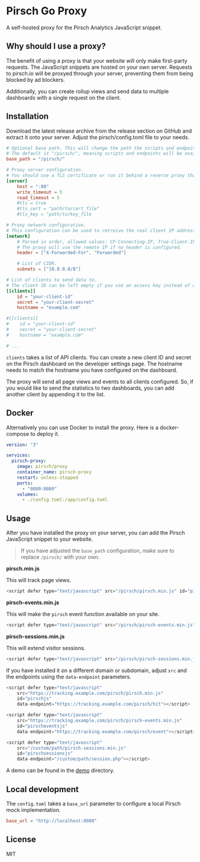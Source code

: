 # Pirsch Go Proxy

A self-hosted proxy for the Pirsch Analytics JavaScript snippet.

## Why should I use a proxy?

The benefit of using a proxy is that your website will only make first-party requests. The JavaScript snippets are hosted on your own server. Requests to pirsch.io will be proxyed through your server, preventing them from being blocked by ad blockers.

Additionally, you can create rollup views and send data to multiple dashboards with a single request on the client.

## Installation

Download the latest release archive from the release section on GitHub and extract it onto your server. Adjust the pirsch/config.toml file to your needs.

```toml
# Optional base path. This will change the path the scripts and endpoints are available on.
# The default is "/pirsch/", meaning scripts and endpoints will be available on /pirsch/pirsch.min.js, /pirsch/hit, and so on.
base_path = "/pirsch/"

# Proxy server configuration.
# You should use a TLS certificate or run it behind a reverse proxy that queries a certificate for you.
[server]
    host = ":80"
    write_timeout = 5
    read_timeout = 5
    #tls = true
    #tls_cert = "path/to/cert_file"
    #tls_key = "path/to/key_file

# Proxy network configuration.
# This configuration can be used to retreive the real client IP address and set accepted subnets for proxies or load balancers in front of this proxy.
[network]
    # Parsed in order, allowed values: CF-Connecting-IP, True-Client-IP, X-Forwarded-For, Forwarded, X-Real-IP
    # The proxy will use the remote IP if no header is configured.
    header = ["X-Forwarded-For", "Forwarded"]

    # List of CIDR.
    subnets = ["10.0.0.0/8"]

# List of clients to send data to.
# The client ID can be left empty if you use an access key instead of oAuth.
[[clients]]
    id = "your-client-id"
    secret = "your-client-secret"
    hostname = "example.com"

#[[clients]]
#    id = "your-client-id"
#    secret = "your-client-secret"
#    hostname = "example.com"

# ...
```

`clients` takes a list of API clients. You can create a new client ID and secret on the Pirsch dashboard on the developer settings page. The hostname needs to match the hostname you have configured on the dashboard.

The proxy will send all page views and events to all clients configured. So, if you would like to send the statistics to two dashboards, you can add another client by appending it to the list.

## Docker

Alternatively you can use Docker to install the proxy. Here is a docker-compose to deploy it.

```yaml
version: "3"

services:
  pirsch-proxy:
    image: pirsch/proxy
    container_name: pirsch-proxy
    restart: unless-stopped
    ports:
      - "8080:8080"
    volumes:
      - ./config.toml:/app/config.toml
```

## Usage

After you have installed the proxy on your server, you can add the Pirsch JavaScript snippet to your website.

> If you have adjusted the `base_path` configuration, make sure to replace `/pirsch/` with your own.

**pirsch.min.js**

This will track page views.

```JavaScript
<script defer type="text/javascript" src="/pirsch/pirsch.min.js" id="pirschjs"></script>
```

**pirsch-events.min.js**

This will make the `pirsch` event function available on your site.

```JavaScript
<script defer type="text/javascript" src="/pirsch/pirsch-events.min.js" id="pirscheventsjs"></script>
```

**pirsch-sessions.min.js**

This will extend visitor sessions.

```JavaScript
<script defer type="text/javascript" src="/pirsch/pirsch-sessions.min.js" id="pirschsessionsjs"></script>
```

If you have installed it on a different domain or subdomain, adjust `src` and the endpoints using the `data-endpoint` parameters.

```JavaScript
<script defer type="text/javascript"
    src="https://tracking.example.com/pirsch/pirsch.min.js"
    id="pirschjs"
    data-endpoint="https://tracking.example.com/pirsch/hit"></script>

<script defer type="text/javascript"
    src="https://tracking.example.com/pirsch/pirsch-events.min.js"
    id="pirscheventsjs"
    data-endpoint="https://tracking.example.com/pirsch/event"></script>

<script defer type="text/javascript"
    src="/custom/path/pirsch-sessions.min.js"
    id="pirschsessionsjs"
    data-endpoint="/custom/path/session.php"></script>
```

A demo can be found in the [demo](demo) directory.

## Local development

The `config.toml` takes a `base_url` parameter to configure a local Pirsch mock implementation.

```toml
base_url = "http://localhost:8080"
```

## License

MIT
